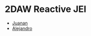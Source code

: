 # 2DAW Reactive JEI

- [Juanan](https://github.com/juanantoniogisbert)
- [Alejandro](https://github.com/ALEJ4NDRO29/)

